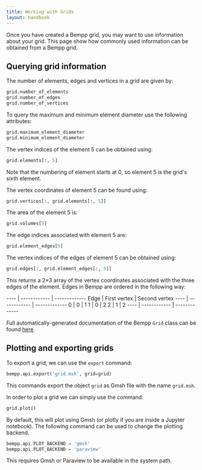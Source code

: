 ```yaml
---
title: Working with Grids
layout: handbook
---
```

Once you have created a Bempp grid, you may want to use information about your grid.
This page show how commonly used information can be obtained from a Bempp grid.

## Querying grid information

The number of elements, edges and vertices in a grid are given by:

```python
grid.number_of_elements
grid.number_of_edges
grid.number_of_vertices
```

To query the maximum and minimum element diameter use the following attributes:

```python
grid.maximum_element_diameter
grid.minimum_element_diameter
```

The vertex indices of the element 5 can be obtained using:

```python
grid.elements[:, 5]
```

Note that the numbering of element starts at 0, so element 5 is the grid's sixth element.

The vertex coordinates of element 5 can be found using:

```python
grid.vertices[:, grid.elements[:, 5]]
```

The area of the element 5 is:

```python
grid.volumes[5]
```

The edge indices associated with element 5 are:

```python
grid.element_edges[5]
```

The vertex indices of the edges of element 5 can be obtained using:

```python
grid.edges[:, grid.element_edges[:, 5]]
```

This returns a 2&times;3 array of the vertex coordinates associated
with the three edges of the element.
Edges in Bempp are ordered in the following way:

---- | ------------ | -------------
Edge | First vertex | Second vertex
---- | ------------ | -------------
 0   |  0           |  1
 1   |  0           |  2
 2   |  1           |  2
---- | ------------ | -------------

Full automatically-generated documentation of the Bempp `Grid` class can be found
[here](https://bempp-cl.readthedocs.io/en/latest/docs/bempp/api/grid/grid/index.html#bempp.api.grid.grid.Grid).

## Plotting and exporting grids
To export a grid, we can use the `export` command:

```python
bempp.api.export('grid.msh', grid=grid)
```

This commands export the object `grid` as Gmsh file with the
name `grid.msh`.

In order to plot a grid we can simply use the command:

```python
grid.plot()
```

By default, this will plot using Gmsh (or plotly if you are inside a Jupyter notebook).
The following command can be used to change the plotting backend.

```python
bempp.api.PLOT_BACKEND = 'gmsh'
bempp.api.PLOT_BACKEND = 'paraview'
```

This requires Gmsh or Paraview to be available in the system path.
